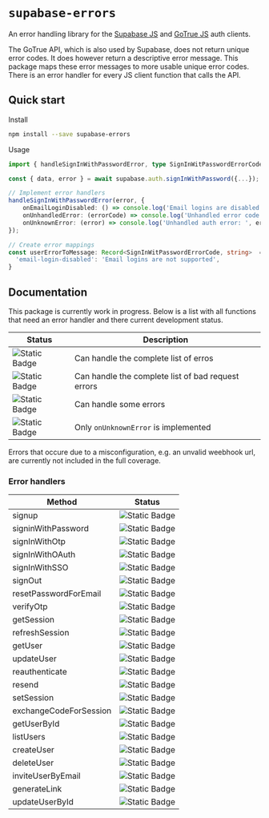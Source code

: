 # `supabase-errors`

An error handling library for the [Supabase JS](https://github.com/supabase/supabase-js) and [GoTrue JS](https://github.com/supabase/gotrue-js) auth clients. 

The GoTrue API, which is also used by Supabase, does not return unique error codes. It does however return a descriptive error message. This package maps these error messages to more usable unique error codes. There is an error handler for every JS client function that calls the API. 

## Quick start

Install

```bash
npm install --save supabase-errors
```

Usage

```ts
import { handleSignInWithPasswordError, type SignInWitPasswordErrorCode } from 'supabase-errors';

const { data, error } = await supabase.auth.signInWithPassword({...});

// Implement error handlers
handleSignInWithPasswordError(error, {
    onEmailLoginDisabled: () => console.log('Email logins are disabled'),
    onUnhandledError: (errorCode) => console.log('Unhandled error code: ', errorCode),
    onUnknownError: (error) => console.log('Unhandled auth error: ', error), 
});

// Create error mappings
const userErrorToMessage: Record<SignInWitPasswordErrorCode, string>  = {
  'email-login-disabled': 'Email logins are not supported',
}
```

## Documentation

This package is currently work in progress. Below is a list with all functions that need an error handler and there current development status.

| Status | Description |
|--------|-------------|
| ![Static Badge](https://img.shields.io/badge/Full%20Coverage-08c355) | Can handle the complete list of erros |
| ![Static Badge](https://img.shields.io/badge/Bad%20Requests-222cfd) |  Can handle the complete list of bad request errors  |
| ![Static Badge](https://img.shields.io/badge/Partial%20Coverage-ffcc00) | Can handle some errors |
| ![Static Badge](https://img.shields.io/badge/No%20Coverage-eb1a00) | Only `onUnknownError` is implemented |

Errors that occure due to a misconfiguration, e.g. an unvalid weebhook url, are currently not included in the full coverage.

### Error handlers

| Method | Status |
|--------|--------|
| signup | ![Static Badge](https://img.shields.io/badge/Bad%20Requests-222cfd) |
| signinWithPassword | ![Static Badge](https://img.shields.io/badge/Bad%20Requests-222cfd) |
| signInWithOtp |![Static Badge](https://img.shields.io/badge/No%20Coverage-eb1a00) |
| signInWithOAuth | ![Static Badge](https://img.shields.io/badge/No%20Coverage-eb1a00) |
| signInWithSSO | ![Static Badge](https://img.shields.io/badge/No%20Coverage-eb1a00) |
| signOut | ![Static Badge](https://img.shields.io/badge/No%20Coverage-eb1a00) |
| resetPasswordForEmail | ![Static Badge](https://img.shields.io/badge/Partial%20Coverage-ffcc00) |
| verifyOtp | ![Static Badge](https://img.shields.io/badge/No%20Coverage-eb1a00) |
| getSession | ![Static Badge](https://img.shields.io/badge/No%20Coverage-eb1a00) |
| refreshSession | ![Static Badge](https://img.shields.io/badge/No%20Coverage-eb1a00) |
| getUser | ![Static Badge](https://img.shields.io/badge/Partial%20Coverage-ffcc00) |
| updateUser | ![Static Badge](https://img.shields.io/badge/No%20Coverage-eb1a00) |
| reauthenticate | ![Static Badge](https://img.shields.io/badge/No%20Coverage-eb1a00) |
| resend | ![Static Badge](https://img.shields.io/badge/No%20Coverage-eb1a00) |
| setSession | ![Static Badge](https://img.shields.io/badge/No%20Coverage-eb1a00) |
| exchangeCodeForSession | ![Static Badge](https://img.shields.io/badge/No%20Coverage-eb1a00) |
| getUserById | ![Static Badge](https://img.shields.io/badge/No%20Coverage-eb1a00) |
| listUsers | ![Static Badge](https://img.shields.io/badge/No%20Coverage-eb1a00) |
| createUser | ![Static Badge](https://img.shields.io/badge/No%20Coverage-eb1a00) |
| deleteUser | ![Static Badge](https://img.shields.io/badge/No%20Coverage-eb1a00) |
| inviteUserByEmail | ![Static Badge](https://img.shields.io/badge/No%20Coverage-eb1a00) |
| generateLink | ![Static Badge](https://img.shields.io/badge/Partial%20Coverage-ffcc00) |
| updateUserById | ![Static Badge](https://img.shields.io/badge/No%20Coverage-eb1a00) |
